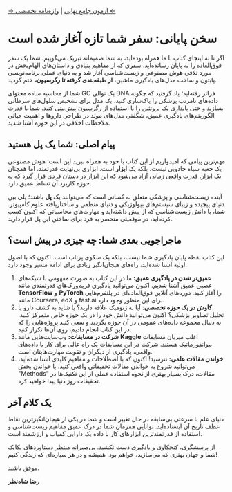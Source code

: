 [→ آزمون جامع نهایی](../07-final-exam/index.md) | [واژه‌نامه تخصصی ←](./09-glossary.md)

# سخن پایانی: سفر شما تازه آغاز شده است

اگر تا به اینجای کتاب با ما همراه بوده‌اید، به شما صمیمانه تبریک می‌گوییم. شما یک سفر فوق‌العاده را به پایان رسانده‌اید. سفری که از مفاهیم بنیادی و داستان‌های الهام‌بخش در مورد تلاقی هوش مصنوعی و زیست‌شناسی آغاز شد و به دنیای عملی برنامه‌نویسی پایتون و ساخت مدل‌های یادگیری ماشین، **از طبقه‌بندی گرفته تا رگرسیون،** ختم گردید.

شما از محاسبه ساده محتوای GC یک توالی DNA فراتر رفته‌اید؛ یاد گرفتید که چگونه داده‌های نامرتب پزشکی را پاک‌سازی کنید، یک مدل برای تشخیص سلول‌های سرطانی بسازید و حتی پایداری یک پروتئین را با استفاده از رگرسیون پیش‌بینی کنید. شما با قدرت الگوریتم‌های یادگیری عمیق، شگفتی مدل‌های مولد در طراحی داروها و اهمیت حیاتی ملاحظات اخلاقی در این حوزه آشنا شدید.

## **پیام اصلی: شما یک پل هستید**

مهم‌ترین پیامی که امیدواریم از این کتاب با خود به همراه ببرید این است: هوش مصنوعی یک جعبه سیاه جادویی نیست، بلکه یک **ابزار** است. ابزاری بی‌نهایت قدرتمند، اما همچنان یک ابزار. قدرت واقعی زمانی آزاد می‌شود که این ابزار در دستان فردی قرار گیرد که به حوزه کاربرد آن تسلط عمیق دارد.

آینده زیست‌شناسی و پزشکی متعلق به کسانی است که می‌توانند یک **پل** باشند؛ پلی بین دنیای پیچیده و زیبای سیستم‌های بیولوژیکی و دنیای منطقی و ساختاریافته علوم کامپیوتر. شما، با دانش زیست‌شناسی که از پیش داشته‌اید و مهارت‌های محاسباتی که اکنون کسب کرده‌اید، در موقعیتی منحصر به فرد برای ساختن این پل قرار دارید.

## **ماجراجویی بعدی شما: چه چیزی در پیش است؟**

این کتاب نقطه پایان یادگیری شما نیست، بلکه یک سکوی پرتاب است. اکنون که با اصول اولیه آشنا شده‌اید، راه‌های هیجان‌انگیز زیادی برای ادامه مسیر وجود دارد:

1.  **عمیق‌تر شدن در یادگیری عمیق:** ما در این کتاب به صورت مفهومی با شبکه‌های عصبی عمیق آشنا شدیم. اکنون می‌توانید یادگیری فریم‌ورک‌های قدرتمندی مانند **TensorFlow** و **PyTorch** را آغاز کنید. دوره‌های آنلاین فوق‌العاده‌ای در پلتفرم‌هایی مانند Coursera, edX و fast.ai برای این منظور وجود دارد.
2.  **کاوش در یک حوزه تخصصی:** آیا به ژنومیک علاقه دارید؟ یا شاید به کشف دارو یا تحلیل تصاویر پزشکی؟ اکنون می‌توانید دانش خود را در یک حوزه خاص متمرکز کنید. به دنبال مجموعه داده‌های عمومی در آن حوزه بگردید و سعی کنید پروژه‌هایی را که در این کتاب انجام دادیم، روی آن‌ها تکرار کنید.
3.  **شرکت در مسابقات:** وب‌سایت‌هایی مانند **Kaggle** اغلب میزبان مسابقات بیوانفورماتیک هستند. شرکت در این مسابقات یک راه عالی برای کار با داده‌های واقعی، یادگیری از دیگران و تقویت مهارت‌هایتان است.
4.  **خواندن مقالات علمی:** نترسید! اکنون که با اصطلاحات و مفاهیم کلیدی آشنا شده‌اید، می‌توانید شروع به خواندن مقالات تحقیقاتی واقعی کنید. با خواندن بخش "Methods" مقالات، درک بسیار بهتری از نحوه استفاده عملی از این تکنیک‌ها در تحقیقات روز دنیا پیدا خواهید کرد.

## **یک کلام آخر**

دنیای علم با سرعتی بی‌سابقه در حال تغییر است و شما در یکی از هیجان‌انگیزترین نقاط عطف تاریخ آن ایستاده‌اید. توانایی همزمان شما در درک عمیق مفاهیم زیست‌شناسی و استفاده از قدرتمندترین ابزارهای کار با داده یک دارایی کمیاب و ارزشمند است.

از پرسشگری، کنجکاوی و یادگیری دست نکشید. بی‌صبرانه منتظر دستاوردهای یکایک شما و جهان بهتری که می‌سازید، خواهم بود. همیشه و در هر سیاره‌ای که زندگی کنیم!

موفق باشید.

**رضا شاه‌نظر**
